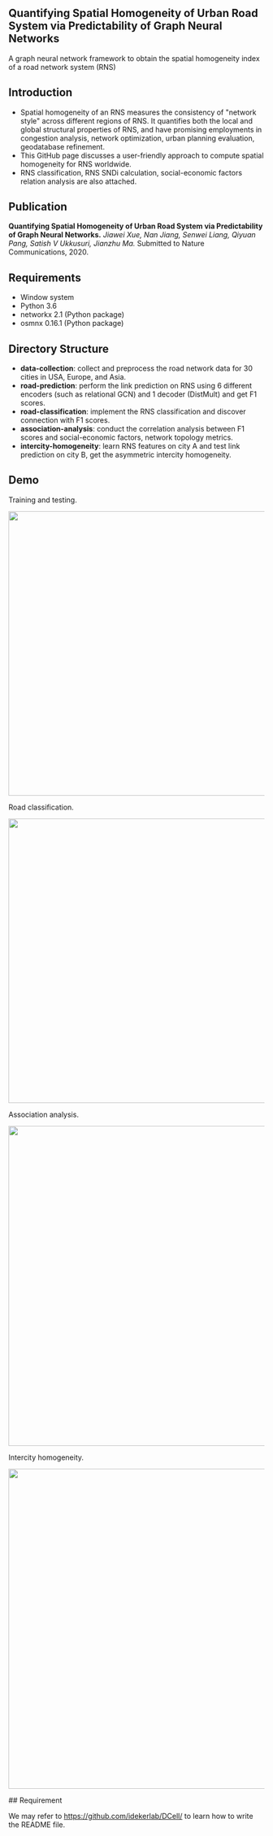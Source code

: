 ## Quantifying Spatial Homogeneity of Urban Road System via Predictability of Graph Neural Networks

A graph neural network framework to obtain the spatial homogeneity index of a road network system (RNS) 

## Introduction

* Spatial homogeneity of an RNS measures the consistency of "network style" across different regions of RNS. 
It quantifies both the local and global structural properties of RNS, and have promising employments in congestion analysis, network optimization, 
urban planning evaluation, geodatabase refinement.
* This GitHub page discusses a user-friendly approach to compute spatial homogeneity for RNS worldwide. 
* RNS classification, RNS SNDi calculation, social-economic factors relation analysis are also attached.  

## Publication

**Quantifying Spatial Homogeneity of Urban Road System via Predictability of Graph Neural Networks.**
*Jiawei Xue, Nan Jiang, Senwei Liang, Qiyuan Pang, Satish V Ukkusuri, Jianzhu Ma.* 
Submitted to Nature Communications, 2020. 

## Requirements
* Window system
* Python 3.6
* networkx 2.1 (Python package)
* osmnx 0.16.1 (Python package)

## Directory Structure

* **data-collection**: collect and preprocess the road network data for 30 cities in USA, Europe, and Asia. 
* **road-prediction**: perform the link prediction on RNS using 6 different encoders (such as relational GCN) and 1 decoder (DistMult) and get F1 scores.
* **road-classification**: implement the RNS classification and discover connection with F1 scores.
* **association-analysis**: conduct the correlation analysis between F1 scores and social-economic factors, network topology metrics.
* **intercity-homogeneity**: learn RNS features on city A and test link prediction on city B, get the asymmetric intercity homogeneity. 

## Demo
Training and testing.

<p align="center">
  <img src="https://github.com/jiang719/road-network-predictability/blob/master/mainFigures/001.png" width="630" height="560">
</p>

Road classification.

<p align="center">
  <img src="https://github.com/jiang719/road-network-predictability/blob/master/mainFigures/002.png" width="630" height="560">
</p>

Association analysis.

<p align="center">
  <img src="https://github.com/jiang719/road-network-predictability/blob/master/mainFigures/003.png" width="630" height="630">
</p>

Intercity homogeneity.

<p align="center">
  <img src="https://github.com/jiang719/road-network-predictability/blob/master/mainFigures/004.png" width="630" height="630">
</p>
## Requirement

We may refer to https://github.com/idekerlab/DCell/ to learn how to write the README file.
